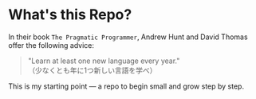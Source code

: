 # What's  this Repo?
In their book `The Pragmatic Programmer`, Andrew Hunt and David Thomas offer the following advice:
> "Learn at least one new language every year."  
> （少なくとも年に1つ新しい言語を学べ）

This is my starting point — a repo to begin small and grow step by step.
